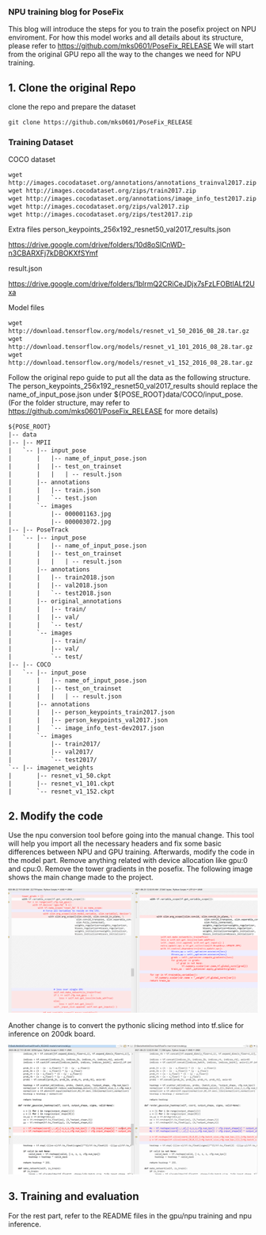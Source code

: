 ### NPU training blog for PoseFix
This blog will introduce the steps for you to train the posefix project on NPU enviroment. For how this model works and all details about its structure, please refer to https://github.com/mks0601/PoseFix_RELEASE
We will start from the original GPU repo all the way to the changes we need for NPU training.

## 1. Clone the original Repo

clone the repo and prepare the dataset
```
git clone https://github.com/mks0601/PoseFix_RELEASE
```



### Training Dataset
COCO dataset
```
wget http://images.cocodataset.org/annotations/annotations_trainval2017.zip
wget http://images.cocodataset.org/zips/train2017.zip
wget http://images.cocodataset.org/annotations/image_info_test2017.zip
wget http://images.cocodataset.org/zips/val2017.zip
wget http://images.cocodataset.org/zips/test2017.zip
```
Extra files 
person_keypoints_256x192_resnet50_val2017_results.json

https://drive.google.com/drive/folders/10d8oSlCnWD-n3CBARXFj7kDBOKXfSYmf 

result.json 

https://drive.google.com/drive/folders/1blrmQ2CRiCeJDjx7sFzLFOBtlALf2Uxa  

Model files
```
wget http://download.tensorflow.org/models/resnet_v1_50_2016_08_28.tar.gz
wget http://download.tensorflow.org/models/resnet_v1_101_2016_08_28.tar.gz
wget http://download.tensorflow.org/models/resnet_v1_152_2016_08_28.tar.gz
```

Follow the original repo guide to put all the data as the following structure. The person_keypoints_256x192_resnet50_val2017_results should replace the name_of_input_pose.json under ${POSE_ROOT}data/COCO/input_pose. (For the folder structure, may refer to https://github.com/mks0601/PoseFix_RELEASE for more details)

```
${POSE_ROOT}
|-- data
|-- |-- MPII
|   `-- |-- input_pose
|       |   |-- name_of_input_pose.json
|       |   |-- test_on_trainset
|       |   |   | -- result.json
|       |-- annotations
|       |   |-- train.json
|       |   `-- test.json
|       `-- images
|           |-- 000001163.jpg
|           |-- 000003072.jpg
|-- |-- PoseTrack
|   `-- |-- input_pose
|       |   |-- name_of_input_pose.json
|       |   |-- test_on_trainset
|       |   |   | -- result.json
|       |-- annotations
|       |   |-- train2018.json
|       |   |-- val2018.json
|       |   `-- test2018.json
|       |-- original_annotations
|       |   |-- train/
|       |   |-- val/
|       |   `-- test/
|       `-- images
|           |-- train/
|           |-- val/
|           `-- test/
|-- |-- COCO
|   `-- |-- input_pose
|       |   |-- name_of_input_pose.json
|       |   |-- test_on_trainset
|       |   |   | -- result.json
|       |-- annotations
|       |   |-- person_keypoints_train2017.json
|       |   |-- person_keypoints_val2017.json
|       |   `-- image_info_test-dev2017.json
|       `-- images
|           |-- train2017/
|           |-- val2017/
|           `-- test2017/
`-- |-- imagenet_weights
|       |-- resnet_v1_50.ckpt
|       |-- resnet_v1_101.ckpt
|       `-- resnet_v1_152.ckpt
```

## 2. Modify the code
Use the npu conversion tool before going into the manual change. This tool will help you import all the necessary headers and fix some basic differences between NPU and GPU training.
Afterwards, modify the code in the model part. Remove anything related with device allocation like gpu:0 and cpu:0. Remove the tower gradients in the posefix.
The following image shows the main change made to the project.

<img src="images/diff1.png" width="800"><br>

Another change is to convert the pythonic slicing method into tf.slice for inference on 200dk board.

<img src="images/diff2.png" width="800"><br>

## 3. Training and evaluation
For the rest part, refer to the README files in the gpu/npu training and npu inference.
